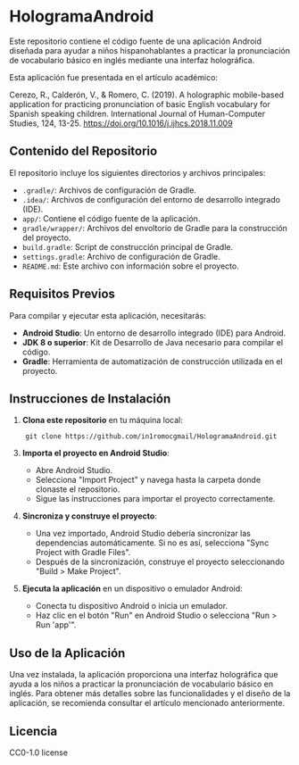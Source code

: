
# HologramaAndroid

Este repositorio contiene el código fuente de una aplicación Android diseñada para ayudar a niños hispanohablantes a practicar la pronunciación de vocabulario básico en inglés mediante una interfaz holográfica.

Esta aplicación fue presentada en el artículo académico:

Cerezo, R., Calderón, V., & Romero, C. (2019). A holographic mobile-based application for practicing pronunciation of basic English vocabulary for Spanish speaking children. International Journal of Human-Computer Studies, 124, 13-25. https://doi.org/10.1016/j.ijhcs.2018.11.009

## Contenido del Repositorio

El repositorio incluye los siguientes directorios y archivos principales:

- `.gradle/`: Archivos de configuración de Gradle.
- `.idea/`: Archivos de configuración del entorno de desarrollo integrado (IDE).
- `app/`: Contiene el código fuente de la aplicación.
- `gradle/wrapper/`: Archivos del envoltorio de Gradle para la construcción del proyecto.
- `build.gradle`: Script de construcción principal de Gradle.
- `settings.gradle`: Archivo de configuración de Gradle.
- `README.md`: Este archivo con información sobre el proyecto.

## Requisitos Previos

Para compilar y ejecutar esta aplicación, necesitarás:

- **Android Studio**: Un entorno de desarrollo integrado (IDE) para Android.
- **JDK 8 o superior**: Kit de Desarrollo de Java necesario para compilar el código.
- **Gradle**: Herramienta de automatización de construcción utilizada en el proyecto.

## Instrucciones de Instalación

1. **Clona este repositorio** en tu máquina local:
```
    git clone https://github.com/in1romocgmail/HologramaAndroid.git
```

3. **Importa el proyecto en Android Studio**:
   - Abre Android Studio.
   - Selecciona "Import Project" y navega hasta la carpeta donde clonaste el repositorio.
   - Sigue las instrucciones para importar el proyecto correctamente.

4. **Sincroniza y construye el proyecto**:
   - Una vez importado, Android Studio debería sincronizar las dependencias automáticamente. Si no es así, selecciona "Sync Project with Gradle Files".
   - Después de la sincronización, construye el proyecto seleccionando "Build > Make Project".

5. **Ejecuta la aplicación** en un dispositivo o emulador Android:
   - Conecta tu dispositivo Android o inicia un emulador.
   - Haz clic en el botón "Run" en Android Studio o selecciona "Run > Run 'app'".

## Uso de la Aplicación

Una vez instalada, la aplicación proporciona una interfaz holográfica que ayuda a los niños a practicar la pronunciación de vocabulario básico en inglés. Para obtener más detalles sobre las funcionalidades y el diseño de la aplicación, se recomienda consultar el artículo mencionado anteriormente.

## Licencia

 CC0-1.0 license
